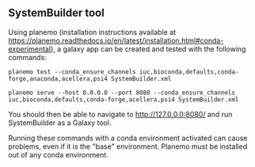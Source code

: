 ## SystemBuilder tool 
 
Using planemo (installation instructions available at https://planemo.readthedocs.io/en/latest/installation.html#conda-experimental), a galaxy app can be created and tested with the following commands:

```planemo test --conda_ensure_channels iuc,bioconda,defaults,conda-forge,anaconda,acellera,psi4 SystemBuilder.xml```

```planemo serve --host 0.0.0.0 --port 8080 --conda_ensure_channels iuc,bioconda,defaults,conda-forge,acellera,psi4 SystemBuilder.xml```

You should then be able to navigate to http://127.0.0.0:8080/ and run SystemBuilder as a Galaxy tool.

Running these commands with a conda environment activated can cause problems, even if it is the "base" environment. Planemo must be installed out of any conda environment.


